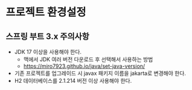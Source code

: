 # 프로젝트 환경설정
## 스프링 부트 3.x 주의사항
- JDK 17 이상을 사용해야 한다.
  - 맥에서 JDK 여러 버전 다운로드 후 선택해서 사용하는 방법
  - https://miro7923.github.io/java/set-java-version/
- 기존 프로젝트를 업그레이드 시 javax 패키지 이름을 jakarta로 변경해야 한다.
- H2 데이터베이스를 2.1.214 버전 이상 사용해야 한다.

